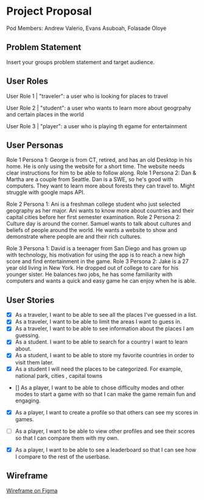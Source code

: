 # Project Proposal

Pod Members: Andrew Valerio, Evans Asuboah, Folasade Oloye

## Problem Statement

Insert your groups problem statement and target audience.

## User Roles

User Role 1 | "traveler": a user who is looking for places to travel

User Role 2 | "student": a user who wants to learn more about geogrpahy and certain places in the world

User Role 3 | "player": a user who is playing th egame for entertainment

## User Personas

Role 1 Persona 1: George is from CT, retired, and has an old Desktop in his home. He is only using the website for a short time. The website needs clear instructions for him to be able to follow along.
Role 1 Persona 2: Dan & Martha are a couple from Seattle. Dan is a SWE, so he's good with computers. They want to learn more about forests they can travel to. Might struggle with google maps API.

Role 2 Persona 1: Ani is a freshman college student who just selected geography as her major. Ani wants to know more about countries and their capital cities before her first semester examination.
Role 2 Persona 2: Culture day is around the corner. Samuel wants to talk about cultures and beliefs of people around the world. He wants a website to show and demonstrate where people are and their rich cultures.

Role 3 Persona 1: David is a teenager from San Diego and has grown up with technology, his motivation for using the app is to reach a new high score and find entertainment in the game.
Role 3 Persona 2: Jake is a 27 year old living in New York. He dropped out of college to care for his younger sister. He balances two jobs, he has some familiarity with computers and wants a quick and easy game he can enjoy when he is able.

## User Stories


- [x]  As a traveler, I want to be able to see all the places I've guessed in a list.
- [x] As a traveler, I want to be able to limit the areas I want to guess in.
- [x] As a traveler, I want to be able to see information about the places I am guessing.
- [x] As a student. I want to be able to search for a country I want to learn about.
- [x] As a student, I want to be able to store my favorite countries in order to visit them later.
- [x] As a student I will need the places to be categorized. For example, national park, cities , capital towns
- [] As a player, I want to be able to chose difficulty modes and other modes to start a game with so that I can make the game remain fun and engaging.
- [x] As a player, I want to create a profile so that others can see my scores in games. 
- [ ] As a player, I want to be able to view other profiles and see their scores so that I can compare them with my own.
- [x]  As a player, I want to be able to see a leaderboard so that I can see how I compare to the rest of the userbase.




## Wireframe 

[Wireframe on Figma](https://www.figma.com/proto/XsJcRBAIbN0YkjsIXjSQll/Capstone-Project---TerraLearn?node-id=10%3A14&scaling=scale-down&page-id=0%3A1&starting-point-node-id=0%3A3 
)
